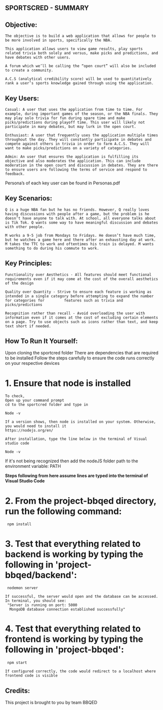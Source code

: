 ## SPORTSCRED - SUMMARY

## Objective:
    The objective is to build a web application that allows for people to be more involved in sports, specifically the NBA.
    
    This application allows users to view game results, play sports related trivia both solely and versus, make picks and predictions, and have debates with other users. 
    
    A forum which we’ll be calling the “open court” will also be included to create a community. 
    
    A.C.S (analytical credibility score) will be used to quantitatively rank a user’s sports knowledge gained through using the application.

## Key Users:

    Casual: A user that uses the application from time to time. For example, during important games of the season, or the NBA finals. They may play solo trivia for fun during spare time and make picks/predictions during playoff time. This user will likely not participate in many debates, but may lurk in the open court.

    Enthusiast: A user that frequently uses the application multiple times throughout the day. They will constantly participate in debates and compete against others in trivia in order to farm A.C.S. They will want to make picks/predictions on a variety of categories.

    Admin: An user that ensures the application is fulfilling its objective and also moderates the application. This can include moderation in the open court and discussion in debates. They are there to ensure users are following the terms of service and respond to feedback.

Persona’s of each key user can be found in Personas.pdf

## Key Scenarios:

    Q is a huge NBA fan but he has no friends. However, Q really loves having discussions with people after a game, but the problem is he doesn’t have anyone to talk with. At school, all everyone talks about is Tik Tok. Q wants some way to have meaningful discussion and debates with other people.
    
    M works a 9-5 job from Mondays to Fridays. He doesn’t have much time, but he watches a game here and there after an exhausting day at work. M takes the TTC to work and oftentimes his train is delayed. M wants something to do during his commute to work.

## Key Principles:

    Functionality over Aesthetics - All features should meet functional requirements even if it may come at the cost of the overall aesthetics of the design
    
    Quality over Quantity - Strive to ensure each feature is working as intended in a single category before attempting to expand the number for categories for         features such as trivia and picks/predictions
    
    Recognition rather than recall - Avoid overloading the user with information even if it comes at the cost of excluding certain elements on a page. Try to use objects such as icons rather than text, and keep text short if needed.


## How To Run It Yourself:

Upon cloning the sportcred folder
There are dependencies that are required to be installed
Follow the steps carefully to ensure the code runs correctly on your respective devices

 # 1. Ensure that node is installed
    
    To check,
    Open up your command prompt
    cd to the sportcred folder and type in
    
    Node -v

    If a version shows, then node is installed on your system. Otherwise, you would need to install it 
    https://nodejs.org/en/

    After installation, type the line below in the terminal of Visual studio code

    Node -v 

If it's not being recognized then add the nodeJS folder path to the environment variable: PATH

**Steps following from here assume lines are typed into the terminal of Visual Studio Code**

# 2. From the project-bbqed directory, run the following command:
    
     npm install

# 3. Test that everything related to backend is working by typing the following in 'project-bbqed/backend':
    
     nodemon server
     
    If successful, the server would open and the database can be accessed. 
    In terminal, you should see:
     "Server is running on port: 5000
      MongoDB database connection established successfully"

# 4. Test that everything related to frontend is working by typing the following in 'project-bbqed':
    
     npm start 
     
    If configured correctly, the code would redirect to a localhost where frontend code is visible

## Credits:
This project is brought to you by team BBQED

